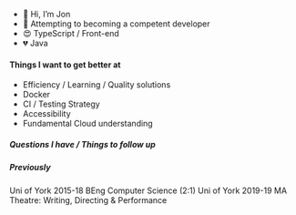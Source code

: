 - 👋 Hi, I’m Jon 
- 👀 Attempting to becoming a competent developer
- 😍 TypeScript / Front-end 
- 💔 Java

#### Things I want to get better at
- Efficiency / Learning / Quality solutions
- Docker 
- CI / Testing Strategy
- Accessibility
- Fundamental Cloud understanding


##### Questions I have / Things to follow up 


##### Previously

Uni of York 2015-18 BEng Computer Science (2:1)
Uni of York 2019-19 MA Theatre: Writing, Directing & Performance 




<!---
jonderrick/jonderrick is a ✨ special ✨ repository because its `README.md` (this file) appears on your GitHub profile.
You can click the Preview link to take a look at your changes.
--->
